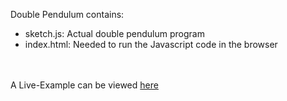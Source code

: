 Double Pendulum contains:
- sketch.js: Actual double pendulum program
- index.html: Needed to run the Javascript code in the browser

<br></br>
A Live-Example can be viewed [here](https://BambooFlower.github.io/Math-Scripts/#double_pendulum)
